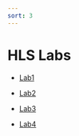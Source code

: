 ```yaml
---
sort: 3
---
```



# HLS Labs

<!-- {% include list.liquid %} -->

- [Lab1](https://uri-nextlab.github.io/ParallelProgammingLabs/HLS_Labs/Lab1.html)

- [Lab2](https://uri-nextlab.github.io/ParallelProgammingLabs/HLS_Labs/Lab2.html)

- [Lab3](https://uri-nextlab.github.io/ParallelProgammingLabs/HLS_Labs/Lab3.html)

- [Lab4](https://uri-nextlab.github.io/ParallelProgammingLabs/HLS_Labs/Lab4.html)
